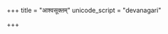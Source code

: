 +++
title = "आश्वसूक्तम्"
unicode_script = "devanagari"

+++
<div class="js_include" url="/vedAH/sAma/paravastu-saama/devaH/indraH/Ashva-sUktam/"  newLevelForH1="1" includeTitle="true"> </div>
